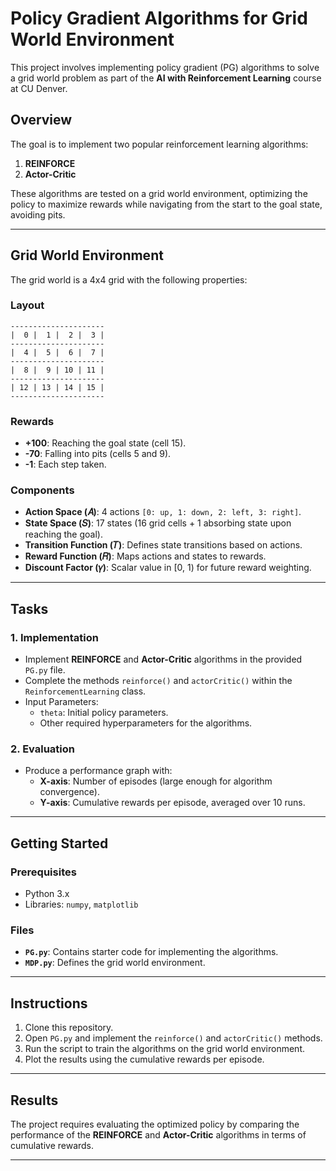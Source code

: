 
# Policy Gradient Algorithms for Grid World Environment

This project involves implementing policy gradient (PG) algorithms to solve a grid world problem as part of the **AI with Reinforcement Learning** course at CU Denver.

## Overview

The goal is to implement two popular reinforcement learning algorithms:
1. **REINFORCE**
2. **Actor-Critic**

These algorithms are tested on a grid world environment, optimizing the policy to maximize rewards while navigating from the start to the goal state, avoiding pits.

---

## Grid World Environment

The grid world is a 4x4 grid with the following properties:

### Layout

```
---------------------
|  0 |  1 |  2 |  3 |
---------------------
|  4 |  5 |  6 |  7 |
---------------------
|  8 |  9 | 10 | 11 |
---------------------
| 12 | 13 | 14 | 15 |
---------------------
```

### Rewards
- **+100**: Reaching the goal state (cell 15).
- **-70**: Falling into pits (cells 5 and 9).
- **-1**: Each step taken.

### Components
- **Action Space (𝐴)**: 4 actions `[0: up, 1: down, 2: left, 3: right]`.
- **State Space (𝑆)**: 17 states (16 grid cells + 1 absorbing state upon reaching the goal).
- **Transition Function (𝑇)**: Defines state transitions based on actions.
- **Reward Function (𝑅)**: Maps actions and states to rewards.
- **Discount Factor (𝛾)**: Scalar value in [0, 1) for future reward weighting.

---

## Tasks

### 1. Implementation
- Implement **REINFORCE** and **Actor-Critic** algorithms in the provided `PG.py` file.
- Complete the methods `reinforce()` and `actorCritic()` within the `ReinforcementLearning` class.
- Input Parameters:
  - `theta`: Initial policy parameters.
  - Other required hyperparameters for the algorithms.

### 2. Evaluation
- Produce a performance graph with:
  - **X-axis**: Number of episodes (large enough for algorithm convergence).
  - **Y-axis**: Cumulative rewards per episode, averaged over 10 runs.

---

## Getting Started

### Prerequisites
- Python 3.x
- Libraries: `numpy`, `matplotlib`

### Files
- **`PG.py`**: Contains starter code for implementing the algorithms.
- **`MDP.py`**: Defines the grid world environment.

---

## Instructions

1. Clone this repository.
2. Open `PG.py` and implement the `reinforce()` and `actorCritic()` methods.
3. Run the script to train the algorithms on the grid world environment.
4. Plot the results using the cumulative rewards per episode.

---

## Results

The project requires evaluating the optimized policy by comparing the performance of the **REINFORCE** and **Actor-Critic** algorithms in terms of cumulative rewards.

---

